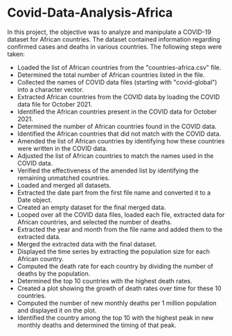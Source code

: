 # Covid-Data-Analysis-Africa

In this project, the objective was to analyze and manipulate a COVID-19 dataset for African countries. The dataset contained information regarding confirmed cases and deaths in various countries. The following steps were taken:

- Loaded the list of African countries from the "countries-africa.csv" file.
- Determined the total number of African countries listed in the file.
- Collected the names of COVID data files (starting with "covid-global") into a character vector.
- Extracted African countries from the COVID data by loading the COVID data file for October 2021.
- Identified the African countries present in the COVID data for October 2021.
- Determined the number of African countries found in the COVID data.
- Identified the African countries that did not match with the COVID data.
- Amended the list of African countries by identifying how these countries were written in the COVID data.
- Adjusted the list of African countries to match the names used in the COVID data.
- Verified the effectiveness of the amended list by identifying the remaining unmatched countries.
- Loaded and merged all datasets.
- Extracted the date part from the first file name and converted it to a Date object.
- Created an empty dataset for the final merged data.
- Looped over all the COVID data files, loaded each file, extracted data for African countries, and selected the number of deaths.
- Extracted the year and month from the file name and added them to the extracted data.
- Merged the extracted data with the final dataset.
- Displayed the time series by extracting the population size for each African country.
- Computed the death rate for each country by dividing the number of deaths by the population.
- Determined the top 10 countries with the highest death rates.
- Created a plot showing the growth of death rates over time for these 10 countries.
- Computed the number of new monthly deaths per 1 million population and displayed it on the plot.
- Identified the country among the top 10 with the highest peak in new monthly deaths and determined the timing of that peak.
